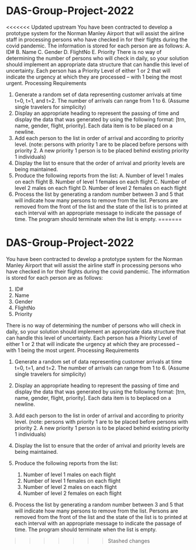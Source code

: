 # DAS-Group-Project-2022
<<<<<<< Updated upstream
You have been contracted to develop a prototype system for the Norman Manley Airport that will assist the airline 
staff in processing persons who have checked in for their flights during the covid pandemic. The information is
stored for each person are as follows:
  A. ID#
  B. Name
  C. Gender
  D. FlightNo
  E. Priority
There is no way of determining the number of persons who will check in daily, so your solution should implement 
an appropriate data structure that can handle this level of uncertainty. Each person has a Priority Level of either
1 or 2 that will indicate the urgency at which they are processed – with 1 being the most urgent.
Processing Requirements
1. Generate a random set of data representing customer arrivals at time t=0, t=1, and t=2. The number of 
arrivals can range from 1 to 6. (Assume single travelers for simplicity)
2. Display an appropriate heading to represent the passing of time and display the data that was generated 
by using the following format: [trn, name, gender, flight, priority]. Each data item is to be placed on a 
newline.
3. Add each person to the list in order of arrival and according to priority level. (note: persons with priority 
1 are to be placed before persons with priority 2. A new priority 1 person is to be placed behind existing 
priority 1 individuals)
4. Display the list to ensure that the order of arrival and priority levels are being maintained. 
5. Produce the following reports from the list:
  A. Number of level 1 males on each flight
  B. Number of level 1 females on each flight
  C. Number of level 2 males on each flight
  D. Number of level 2 females on each flight
6. Process the list by generating a random number between 3 and 5 that will indicate how many persons to 
remove from the list. Persons are removed from the front of the list and the state of the list is to printed at 
each interval with an appropriate message to indicate the passage of time. The program should terminate 
when the list is empty.
=======
# DAS-Group-Project-2022
You have been contracted to develop a prototype system for the Norman Manley Airport that will assist the airline staff in processing persons who have checked in for their flights during the covid pandemic. The information is stored for each person are as follows:

1. ID#
2. Name
3. Gender
4. FlightNo
5. Priority

There is no way of determining the number of persons who will check in daily, so your solution should implement an appropriate data structure that can handle this level of uncertainty. Each person has a Priority Level of either 1 or 2 that will indicate the urgency at which they are processed – with 1 being the most urgent. Processing Requirements
1. Generate a random set of data representing customer arrivals at time t=0, t=1, and t=2. The number of 
arrivals can range from 1 to 6. (Assume single travelers for simplicity)
2. Display an appropriate heading to represent the passing of time and display the data that was generated by using the following format: [trn, name, gender, flight, priority]. Each data item is to beplaced on a newline.
3. Add each person to the list in order of arrival and according to priority level. (note: persons with priority 1 are to be placed before persons with priority 2. A new priority 1 person is to be placed behind existing priority 1 individuals)
4. Display the list to ensure that the order of arrival and priority levels are being maintained. 
5. Produce the following reports from the list:
   
	1. Number of level 1 males on each flight
	2. Number of level 1 females on each flight
	3. Number of level 2 males on each flight
	4. Number of level 2 females on each flight
	   
6. Process the list by generating a random number between 3 and 5 that will indicate how many persons to remove from the list. Persons are removed from the front of the list and the state of the list is to printed at each interval with an appropriate message to indicate the passage of time. The program should terminate when the list is empty.
>>>>>>> Stashed changes
